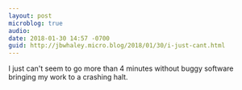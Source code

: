```yaml
---
layout: post
microblog: true
audio: 
date: 2018-01-30 14:57 -0700
guid: http://jbwhaley.micro.blog/2018/01/30/i-just-cant.html
---
```

I just can't seem to go more than 4 minutes without buggy software bringing my work to a crashing halt.
